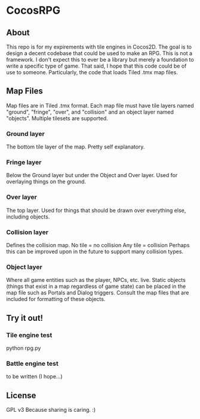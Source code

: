 CocosRPG
========

About
-----
This repo is for my expirements with tile engines in Cocos2D.
The goal is to design a decent codebase that could be used to make an RPG.
This is not a framework. I don't expect this to ever be a library but merely a foundation to write a specific type of game.
That said, I hope that this code could be of use to someone. Particularly, the code that loads Tiled .tmx map files.

Map Files
---------
Map files are in Tiled .tmx format.
Each map file must have tile layers named "ground", "fringe", "over", and "collision" and an object layer named "objects".
Multiple tilesets are supported.
### Ground layer
The bottom tile layer of the map. Pretty self explanatory.
### Fringe layer
Below the Ground layer but under the Object and Over layer.
Used for overlaying things on the ground.
### Over layer
The top layer.
Used for things that should be drawn over everything else, including objects.
### Collision layer
Defines the collision map.
No tile = no collision
Any tile = collision
Perhaps this can be improved upon in the future to support many collision types.
### Object layer
Where all game entities such as the player, NPCs, etc. live.
Static objects (things that exist in a map regardless of game state) can be placed in the map file such as Portals and Dialog triggers.
Consult the map files that are included for formatting of these objects.

Try it out!
-----------
### Tile engine test
python rpg.py
### Battle engine test
to be written (I hope...)

License
-------
GPL v3
Because sharing is caring. :)
